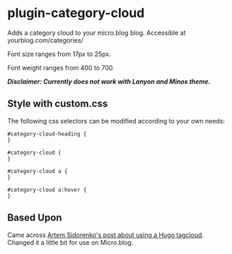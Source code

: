 # plugin-category-cloud
Adds a category cloud to your micro.blog blog. Accessible at yourblog.com/categories/

Font size ranges from 17px to 25px.

Font weight ranges from 400 to 700.

***Disclaimer: Currently does not work with Lanyon and Minos theme.***

## Style with custom.css
The following css selectors can be modified according to your own needs:
```
#category-cloud-heading {
}

#category-cloud {
}

#category-cloud a {
}

#category-cloud a:hover {
}
```
## Based Upon
Came across [Artem Sidorenko's post about using a Hugo tagcloud](https://www.sidorenko.io/post/2017/07/nice-tagcloud-with-hugo/). Changed it a little bit for use on Micro.blog.
